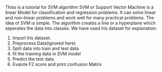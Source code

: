 Thiss is a tutorial for SVM algorithm
SVM or Support Vector Machine is a linear Model for classification and regression problems. It can solve linear and non-linear problems and work well for many practical problems. The idea of SVM is simple. The algorithm creates a line or a hyperplane which seperates the data into classes.
We have used Iris dataset for explanation: 
1. Import Iris dataset.
2. Preprocess Data(ignored here)
3. Split data into train and test data
4. fit the training data in SVM model
5. Predict the test data
6. Evalute F2 score and print confusion Matrix
